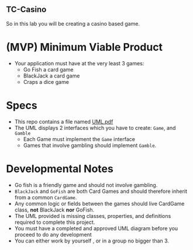 ## TC-Casino

So in this lab you will be creating a casino based game.

# (MVP) Minimum Viable Product
* Your application must have at the very least 3 games:
  * Go Fish a card game
  * BlackJack a card game
  * Craps a dice game

# Specs
* This repo contains a file named [UML.pdf](https://github.com/Zipcoder/CR-MacroLabs-OOP-Casino/blob/master/UML.pdf)
* The UML displays 2 interfaces which you have to create: `Game`, and `Gamble`
  * Each Game must implement the `Game` interface
  * Games that involve gambling should implement `Gamble`.

# Developmental Notes
* Go fish is a friendly game and should not involve gambling.
* `BlackJack` and `GoFish` are both Card Games and should therefore inherit from a common `CardGame`.
* Any common logic or fields between the games should live CardGame class, **not** BlackJack **nor** GoFish.
* The UML provided is missing classes, properties, and definitions required to complete this project.
* You must have a completed and approved UML diagram before you proceed to do any development
* You can either work by yourself , or in a group no bigger than 3.
